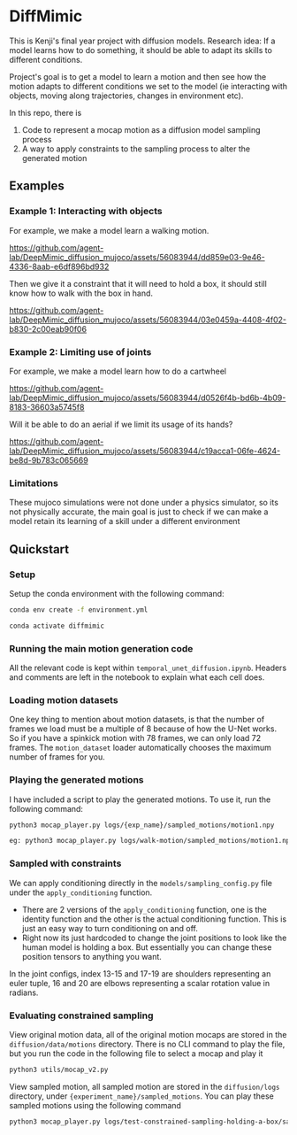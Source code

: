 # DiffMimic

This is Kenji's final year project with diffusion models.
Research idea: If a model learns how to do something, it should be able to adapt its skills to different conditions.

Project's goal is to get a model to learn a motion and then see how the motion adapts to different conditions we set to the model (ie interacting with objects, moving along trajectories, changes in environment etc).

In this repo, there is

1. Code to represent a mocap motion as a diffusion model sampling process
2. A way to apply constraints to the sampling process to alter the generated motion

## Examples

### Example 1: Interacting with objects

For example, we make a model learn a walking motion.

https://github.com/agent-lab/DeepMimic_diffusion_mujoco/assets/56083944/dd859e03-9e46-4336-8aab-e6df896bd932

Then we give it a constraint that it will need to hold a box, it should still know how to walk with the box in hand.

https://github.com/agent-lab/DeepMimic_diffusion_mujoco/assets/56083944/03e0459a-4408-4f02-b830-2c00eab90f06

### Example 2: Limiting use of joints

For example, we make a model learn how to do a cartwheel

https://github.com/agent-lab/DeepMimic_diffusion_mujoco/assets/56083944/d0526f4b-bd6b-4b09-8183-36603a5745f8

Will it be able to do an aerial if we limit its usage of its hands?

https://github.com/agent-lab/DeepMimic_diffusion_mujoco/assets/56083944/c19acca1-06fe-4624-be8d-9b783c065669

### Limitations

These mujoco simulations were not done under a physics simulator, so its not physically accurate, the main goal is just to check if we can make a model retain its learning of a skill under a different environment

## Quickstart

### Setup

Setup the conda environment with the following command:

```bash
conda env create -f environment.yml

conda activate diffmimic
```

### Running the main motion generation code

All the relevant code is kept within `temporal_unet_diffusion.ipynb`. Headers and comments are left in the notebook to explain what each cell does.

### Loading motion datasets

One key thing to mention about motion datasets, is that the number of frames we load must be a multiple of 8 because of how the U-Net works. So if you have a spinkick motion with 78 frames, we can only load 72 frames. The `motion_dataset` loader automatically chooses the maximum number of frames for you.

### Playing the generated motions

I have included a script to play the generated motions. To use it, run the following command:

```bash
python3 mocap_player.py logs/{exp_name}/sampled_motions/motion1.npy

eg: python3 mocap_player.py logs/walk-motion/sampled_motions/motion1.npy
```

### Sampled with constraints

We can apply conditioning directly in the `models/sampling_config.py` file under the `apply_conditioning` function.

- There are 2 versions of the `apply_conditioning` function, one is the identity function and the other is the actual conditioning function. This is just an easy way to turn conditioning on and off.
- Right now its just hardcoded to change the joint positions to look like the human model is holding a box. But essentially you can change these position tensors to anything you want.

In the joint configs, index 13-15 and 17-19 are shoulders representing an euler tuple, 16 and 20 are elbows representing a scalar rotation value in radians.

### Evaluating constrained sampling

View original motion data, all of the original motion mocaps are stored in the `diffusion/data/motions` directory. There is no CLI command to play the file, but you run the code in the following file to select a mocap and play it

```bash
python3 utils/mocap_v2.py
```

View sampled motion, all sampled motion are stored in the `diffusion/logs` directory, under `{experiment_name}/sampled_motions`. You can play these sampled motions using the following command

```bash
python3 mocap_player.py logs/test-constrained-sampling-holding-a-box/sampled_motions/motion1.npy
```
